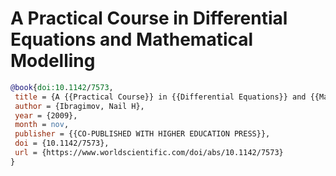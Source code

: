 # A Practical Course in Differential Equations and Mathematical Modelling

````bibtex
@book{doi:10.1142/7573,
 title = {A {{Practical Course}} in {{Differential Equations}} and {{Mathematical Modelling}}},
 author = {Ibragimov, Nail H},
 year = {2009},
 month = nov,
 publisher = {{CO-PUBLISHED WITH HIGHER EDUCATION PRESS}},
 doi = {10.1142/7573},
 url = {https://www.worldscientific.com/doi/abs/10.1142/7573}
}
````
